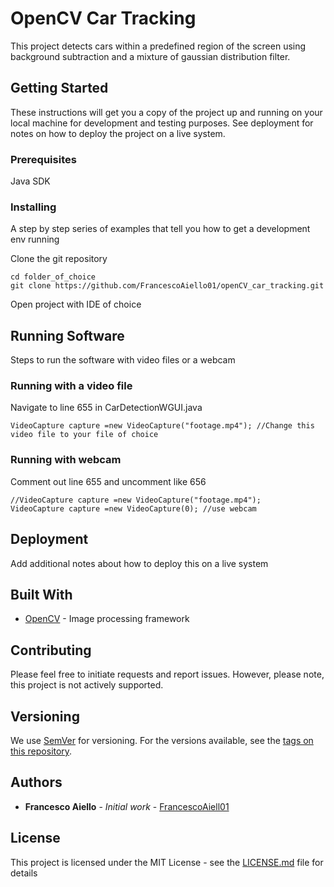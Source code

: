 # OpenCV Car Tracking

This project detects cars within a predefined region of the screen using background subtraction and a mixture of gaussian distribution filter.

## Getting Started

These instructions will get you a copy of the project up and running on your local machine for development and testing purposes. See deployment for notes on how to deploy the project on a live system.

### Prerequisites

Java SDK

### Installing

A step by step series of examples that tell you how to get a development env running

Clone the git repository
```
cd folder_of_choice
git clone https://github.com/FrancescoAiello01/openCV_car_tracking.git
```
Open project with IDE of choice


## Running Software

Steps to run the software with video files or a webcam

### Running with a video file

Navigate to line 655 in CarDetectionWGUI.java
```
VideoCapture capture =new VideoCapture("footage.mp4"); //Change this video file to your file of choice
```

### Running with webcam

Comment out line 655 and uncomment like 656
```
//VideoCapture capture =new VideoCapture("footage.mp4");
VideoCapture capture =new VideoCapture(0); //use webcam
```

## Deployment

Add additional notes about how to deploy this on a live system

## Built With

* [OpenCV](https://opencv.org/) - Image processing framework


## Contributing

Please feel free to initiate requests and report issues. However, please note, this project is not actively supported.

## Versioning

We use [SemVer](http://semver.org/) for versioning. For the versions available, see the [tags on this repository](https://github.com/your/openCV_car_tracking/tags). 

## Authors

* **Francesco Aiello** - *Initial work* - [FrancescoAiell01](https://github.com/FrancescoAiello01)

## License

This project is licensed under the MIT License - see the [LICENSE.md](LICENSE.md) file for details
